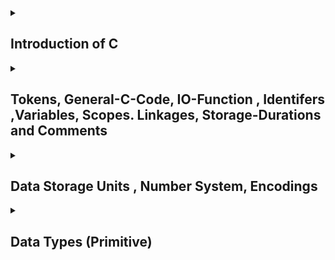 <details>
<summary> <h2>Introduction of C</h2></summary>

- <a href="https://github.com/Mubeen-Ahmad/C/blob/main/1_introduction.ipynb">History and Importance of C</a><br>
- <a href="https://github.com/Mubeen-Ahmad/C/blob/main/2_Type_Checking.ipynb">Type Checking and Static vs Dynamic Checking</a><br>
- <a href="https://github.com/Mubeen-Ahmad/C/blob/main/3_Strong_and_Weak_Typing.ipynb">Strong and Weak Typing</a><br>
- <a href="https://github.com/Mubeen-Ahmad/C/blob/main/4_Static_Binding_and_Dynamic_Binding.ipynb">Static and Dynamic Binding</a><br>
- <a href="https://github.com/Mubeen-Ahmad/C/blob/main/5_structure_of_c.ipynb">Structure of C Program</a><br>
- <a href="https://github.com/Mubeen-Ahmad/C/blob/main/6_story_of_compiler.ipynb">Story of Compiler, Interpreter, Assembler and Types of Languages </a>

</details>

<details>
<summary> <h2>Tokens, GeneraI-C-Code,  IO-Function ,  Identifers  ,Variables,  Scopes. Linkages, Storage-Durations  and Comments</h2></summary>

- <a href="https://github.com/Mubeen-Ahmad/C/blob/main/7_Tokens.ipynb">Tokens</a><br>
- <a href="https://github.com/Mubeen-Ahmad/C/blob/main/8_General_form.ipynb">General Form of c Code</a><br>
- <a href="https://github.com/Mubeen-Ahmad/C/blob/main/9_printf_function.ipynb">printf Function , Format String and Single,Double Qoutes </a><br>
- <a href="https://github.com/Mubeen-Ahmad/C/blob/main/10_scanf_function.ipynb">scanf Function and pass Multiple parameters in printf and scanf</a><br>
- <a href="https://github.com/Mubeen-Ahmad/C/blob/main/11_variables.ipynb">Identifers and Variables</a><br>
- <a href="https://github.com/Mubeen-Ahmad/C/blob/main/12_Types_of_variables.ipynb">Variables Types</a><br>
- <a href="https://github.com/Mubeen-Ahmad/C/blob/main/13_Scope_Linkage_SD_comments.ipynb">Scope, Linkages, Storage Durations and Comments</a><br>
</details>

<details>
<summary> <h2>Data Storage Units , Number System, Encodings</h2></summary>
- <a href="https://github.com/Mubeen-Ahmad/C/blob/main/14_bit_and_units.ipynb">Bits and Storage Units</a><br>
- <a href="https://github.com/Mubeen-Ahmad/C/blob/main/15_Number_System.ipynb">Number System and also (Binary, Octal, Hexadecimal)</a><br>
- <a href="https://github.com/Mubeen-Ahmad/C/blob/main/16_encodings.ipynb">Encoding (Morse Code,Binary Codes, ASCII, E-ASCII, Unicode)</a><br>
- <a href="https://github.com/Mubeen-Ahmad/C/blob/main/16_1_negative_numbers.ipynb">Negative Numbers</a><br>
- <a href="https://github.com/Mubeen-Ahmad/C/blob/main/16_2_float_numbers.ipynb">Fractonal Numbers</a><br>
</details>

<details>
<summary> <h2>Data Types (Primitive)</h2></summary>
- <a href="https://github.com/Mubeen-Ahmad/C/blob/main/17_Literals.ipynb">Literals , Notaions, Prefix , Suffiex, Escape Sequences</a><br>
- <a href="https://github.com/Mubeen-Ahmad/C/blob/main/18_datatypes_overview.ipynb">Data Types Basic Overview</a><br>
- <a href="https://github.com/Mubeen-Ahmad/C/blob/main/19_Integers.ipynb">integers</a><br>
- <a href="https://github.com/Mubeen-Ahmad/C/blob/main/20_float_char_bool.ipynb">Floats Char and Bool</a><br>

</details>

